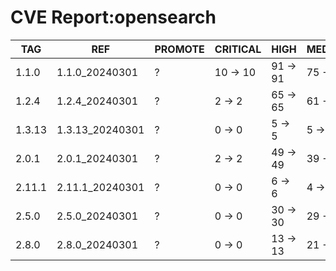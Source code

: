 # CVE Report:opensearch
|  TAG   |       REF       | PROMOTE | CRITICAL |   HIGH   |  MEDIUM  |   LOW    | UNKNOWN |
|--------|-----------------|---------|----------|----------|----------|----------|---------|
| 1.1.0  | 1.1.0_20240301  | ?       | 10 -> 10 | 91 -> 91 | 75 -> 75 | 13 -> 13 | 0 -> 0  |
| 1.2.4  | 1.2.4_20240301  | ?       | 2 -> 2   | 65 -> 65 | 61 -> 61 | 9 -> 9   | 0 -> 0  |
| 1.3.13 | 1.3.13_20240301 | ?       | 0 -> 0   | 5 -> 5   | 5 -> 5   | 0 -> 0   | 0 -> 0  |
| 2.0.1  | 2.0.1_20240301  | ?       | 2 -> 2   | 49 -> 49 | 39 -> 39 | 10 -> 10 | 0 -> 0  |
| 2.11.1 | 2.11.1_20240301 | ?       | 0 -> 0   | 6 -> 6   | 4 -> 4   | 0 -> 0   | 0 -> 0  |
| 2.5.0  | 2.5.0_20240301  | ?       | 0 -> 0   | 30 -> 30 | 29 -> 29 | 11 -> 11 | 0 -> 0  |
| 2.8.0  | 2.8.0_20240301  | ?       | 0 -> 0   | 13 -> 13 | 21 -> 21 | 8 -> 8   | 0 -> 0  |
